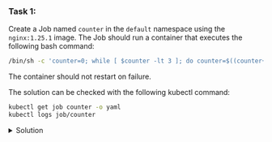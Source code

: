 ### Task 1:

Create a Job named `counter` in the `default` namespace using the `nginx:1.25.1` image. The Job should run a container that executes the following bash command:
```bash
/bin/sh -c 'counter=0; while [ $counter -lt 3 ]; do counter=$((counter+1)); echo "$counter"; sleep 3; done;'
```
The container should not restart on failure.

The solution can be checked with the following kubectl command:
```bash
kubectl get job counter -o yaml
kubectl logs job/counter
```

<details>
<summary>Solution</summary>

```bash
apiVersion: batch/v1
kind: Job
metadata:
  name: counter
spec:
  template:
    spec:
      containers:
      - name: counter
        image: nginx:1.25.1
        command:
        - /bin/sh
        - -c
        - counter=0; while [ $counter -lt 3 ]; do counter=$((counter+1)); echo "$counter"; sleep 3; done;
      restartPolicy: Never
```
</details>

